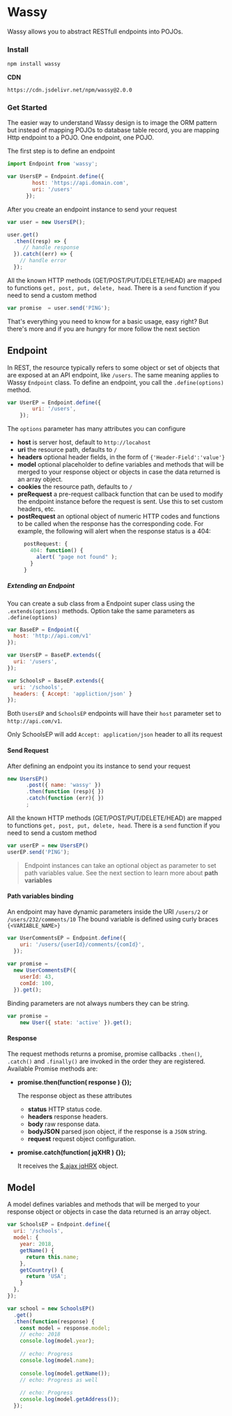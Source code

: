 # Wassy

Wassy allows you to abstract RESTfull endpoints into POJOs.

### Install

```bash
npm install wassy 
```

**CDN**

```
https://cdn.jsdelivr.net/npm/wassy@2.0.0
```


### Get Started
The easier way to understand Wassy design is to image the ORM pattern but instead of mapping POJOs to database table record, you are mapping Http endpoint to a POJO. One endpoint, one POJO.

The first step is to define an endpoint

```javascript
import Endpoint from 'wassy';

var UsersEP = Endpoint.define({
        host: 'https://api.domain.com',
        uri: '/users'
      });
```
After you create an endpoint instance to send your request

```javascript
var user = new UsersEP();

user.get()
  .then((resp) => {
     // handle response
  }).catch((err) => {
    // handle error
  });

```
All the known HTTP methods (GET/POST/PUT/DELETE/HEAD) are mapped to functions `get, post, put, delete, head`. There is a `send` function if you need to send a custom method

```javascript
var promise  = user.send('PING');
```
That's everything you need to know for a basic usage, easy right? But there's more and if you are hungry for more follow the next section

## Endpoint
In REST, the resource typically refers to some object or set of objects that are exposed at an API endpoint, like `/users`. The same meaning applies to Wassy `Endpoint` class. To define an endpoint, you call the `.define(options)` method. 

```javascript
var UserEP = Endpoint.define({
        uri: '/users',
    });
```
The `options` parameter has many attributes you can configure

- **host** is server host, default to `http://locahost`
- **uri** the resource path, defaults to `/`
- **headers** optional header fields, in the form of `{'Header-Field':'value'}`
- **model**  optional placeholder to define variables and methods that will be merged to your response object or objects in case the data returned is an array object.
- **cookies** the resource path, defaults to `/`
- **preRequest** a pre-request callback function that can be used to modify the endpoint instance before the request is sent. Use this to set custom headers, etc.
- **postRequest** an optional object of numeric HTTP codes and functions to be called when the response has the corresponding code.
    For example, the following will alert when the response status is a 404:
    ```javascript 1.8
      postRequest: {
        404: function() {
          alert( "page not found" );
        }
      }
    ```
##### Extending an Endpoint
You can create a sub class from a Endpoint super class using the `.extends(options)` methods. Option take the same parameters as `.define(options)`

```javascript 1.8
var BaseEP = Endpoint({
  host: 'http://api.com/v1'
});

var UsersEP = BaseEP.extends({
  uri: '/users',
});

var SchoolsP = BaseEP.extends({
  uri: '/schools',
  headers: { Accept: 'appliction/json' }
});
```
Both `UsersEP` and `SchoolsEP` endpoints will have their `host` parameter set to `http://api.com/v1`.

Only SchoolsEP will add `Accept: application/json` header to all its request

#### Send Request
After defining an endpoint you its instance to send your request 

```javascript
new UsersEP()
      .post({ name: 'wassy' })
      .then(function (resp){ })
      .catch(function (err){ })
      ;
```
All the known HTTP methods (GET/POST/PUT/DELETE/HEAD) are mapped to functions `get, post, put, delete, head`. There is a `send` function if you need to send a custom method

```javascript
var userEP = new UsersEP()
userEP.send('PING');
```
> Endpoint instances can take an optional object as parameter to set path variables value. See the next section to learn more about **path variables**
  
#### Path variables binding
An endpoint may have dynamic parameters inside the URI `/users/2` or `/users/232/comments/10`
The bound variable is defined using curly braces `{<VARIABLE_NAME>}`

```javascript
var UserCommentsEP = Endpoint.define({
    uri: '/users/{userId}/comments/{comId}',
  });
    
var promise = 
  new UserCommentsEP({
    userId: 43,
    comId: 100,
  }).get();

```
Binding parameters are not always numbers they can be string.

```javascript
var promise = 
	new User({ state: 'active' }).get();

```
#### Response
The request methods returns a promise, promise callbacks `.then()`, `.catch()` and `.finally()` are invoked in the order they are registered. Available Promise methods are:
- **promise.then(function( response ) {});**
    
    The response object as these attributes 
    - **status** HTTP status code. 
    - **headers** response headers.
    - **body** raw response data.
    - **bodyJSON** parsed json object, if the response is a `JSON` string.
    - **request** request object configuration.
    
- **promise.catch(function( jqXHR ) {});**
    
    It receives the [$.ajax jqHRX](http://api.jquery.com/jquery.ajax/) object. 

## Model
A model defines variables and methods that will be merged to your response object or objects in case the data returned is an array object.
```javascript
var SchoolsEP = Endpoint.define({
  uri: '/schools',
  model: {
    year: 2018,
    getName() {
      return this.name;
    },
    getCountry() {
      return 'USA';
    }
  },
});

var school = new SchoolsEP()
  .get()
  .then(function(response) {
    const model = response.model;
    // echo: 2018
    console.log(model.year);
    
    // echo: Progress 
    console.log(model.name);
    
    console.log(model.getName());
    // echo: Progress as well
    
    // echo: Progress 
    console.log(model.getAddress());
  });

```





